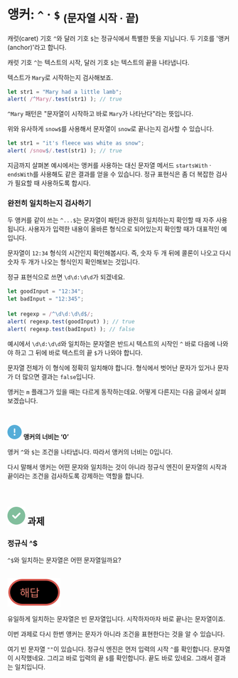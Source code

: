 앵커: `^` · `$` <sub>(문자열 시작 · 끝)</sub>
==========================

캐럿(caret) 기호 `^`와 달러 기호 `$`는 정규식에서 특별한 뜻을 지닙니다. 두 기호를 '앵커(anchor)'라고 합니다.

캐럿 기호 `^`는 텍스트의 시작, 달러 기호 `$`는 텍스트의 끝을 나타냅니다.

텍스트가 `Mary`로 시작하는지 검사해보죠.
```javascript
let str1 = "Mary had a little lamb";
alert( /^Mary/.test(str1) ); // true
```
`^Mary` 패턴은 "문자열이 시작하고 바로 `Mary`가 나타난다"라는 뜻입니다.

위와 유사하게 `snow$`를 사용해서 문자열이 `snow`로 끝나는지 검사할 수 있습니다.
```javascript
let str1 = "it's fleece was white as snow";
alert( /snow$/.test(str1) ); // true
```

지금까지 살펴본 예시에서는 앵커를 사용하는 대신 문자열 메서드 `startsWith` · `endsWith`를 사용해도 같은 결과를 얻을 수 있습니다. 정규 표현식은 좀 더 복잡한 검사가 필요할 때 사용하도록 합시다.

### 완전히 일치하는지 검사하기
두 앵커를 같이 쓰는 `^...$`는 문자열이 패턴과 완전히 일치하는지 확인할 때 자주 사용됩니다. 사용자가 입력한 내용이 올바른 형식으로 되어있는지 확인할 때가 대표적인 예입니다.

문자열이 `12:34` 형식의 시간인지 확인해봅시다. 즉, 숫자 두 개 뒤에 콜론이 나오고 다시 숫자 두 개가 나오는 형식인지 확인해보는 것입니다.

정규 표현식으로 쓰면 `\d\d:\d\d`가 되겠네요.
```javascript
let goodInput = "12:34";
let badInput = "12:345";

let regexp = /^\d\d:\d\d$/;
alert( regexp.test(goodInput) ); // true
alert( regexp.test(badInput) ); // false
```

예시에서 `\d\d:\d\d`와 일치하는 문자열은 반드시 텍스트의 시작인 `^` 바로 다음에 나와야 하고 그 뒤에 바로 텍스트의 끝 `$`가 나와야 합니다.

문자열 전체가 이 형식에 정확히 일치해야 합니다. 형식에서 벗어난 문자가 있거나 문자가 더 많으면 결과는 `false`입니다.

앵커는 `m` 플래그가 있을 때는 다르게 동작하는데요. 어떻게 다른지는 다음 글에서 살펴보겠습니다.

<br />

<img src="../../images/commons/icons/circle-exclamation-solid.svg" /> **앵커의 너비는 ‘0’**

앵커 `^`와 `$`는 조건을 나타냅니다. 따라서 앵커의 너비는 0입니다.

다시 말해서 앵커는 어떤 문자와 일치하는 것이 아니라 정규식 엔진이 문자열의 시작과 끝이라는 조건을 검사하도록 강제하는 역할을 합니다.

<br />

## <img src="../../images/commons/icons/circle-check-solid.svg" /> 과제

### 정규식 ^$
`^$`와 일치하는 문자열은 어떤 문자열일까요?

<br />

<img src="../../images/commons/icons/circle-answer.svg" />

유일하게 일치하는 문자열은 빈 문자열입니다. 시작하자마자 바로 끝나는 문자열이죠.

이번 과제로 다시 한번 앵커는 문자가 아니라 조건을 표현한다는 것을 알 수 있습니다.

여기 빈 문자열 `""`이 있습니다. 정규식 엔진은 먼저 입력의 시작 `^`를 확인합니다. 문자열이 시작했네요. 그리고 바로 입력의 끝 `$`를 확인합니다. 끝도 바로 있네요. 그래서 결과는 일치입니다.
